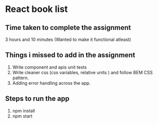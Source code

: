 # React book list

## Time taken to complete the assignment 

3 hours and 10 minutes (Wanted to make it functional atleast)

## Things i missed to add in the assignment

1. Write component and apis unit tests
2. Write cleaner css (css variables, relative units ) and follow BEM CSS pattern.
3. Adding error handling across the app.

## Steps to run the app

1. npm install
2. npm start


